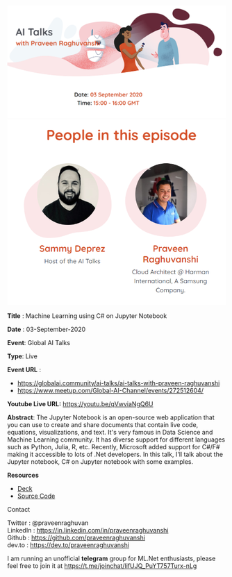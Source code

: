 

<img src=".\assets\global-ai-community-praveen.png" alt="Global AI talks" style="zoom:80%;" />

<img src=".\assets\global-ai-community-praveen-host.png" alt="Sammy and Praveen" style="zoom:80%;" />

**Title** : Machine Learning using C# on Jupyter Notebook

**Date** : 03-September-2020

**Event**: Global AI Talks

**Type**: Live 

**Event URL** :

- https://globalai.community/ai-talks/ai-talks-with-praveen-raghuvanshi
- https://www.meetup.com/Global-AI-Channel/events/272512604/

**Youtube Live URL:** https://youtu.be/qVwviaNgQ6U

**Abstract**: The Jupyter Notebook is an open-source web application that you can use to create and share documents that contain live code, equations, visualizations, and text. It's very famous in Data Science and Machine Learning community. It has diverse support for different languages such as Python, Julia, R, etc. Recently, Microsoft added support for C#/F# making it accessible to lots of .Net developers. In this talk, I'll talk about the Jupyter notebook, C# on Jupyter notebook with some examples.

**Resources**

- [Deck](https://github.com/praveenraghuvanshi/tech-sessions/blob/master/04092020-ServerlessDays-ANZ-2020/Serverless-Days-ANZ-2020.pptx)
- [Source Code](https://github.com/praveenraghuvanshi/tech-sessions/tree/master/04092020-ServerlessDays-ANZ-2020/src/ServerlessDNN)

Contact

Twitter : @praveenraghuvan\
LinkedIn : https://in.linkedin.com/in/praveenraghuvanshi \
Github : https://github.com/praveenraghuvanshi \
dev.to : https://dev.to/praveenraghuvanshi

I am running an unofficial **telegram** group for ML.Net enthusiasts, please feel free to join it at https://t.me/joinchat/IifUJQ_PuYT757Turx-nLg


